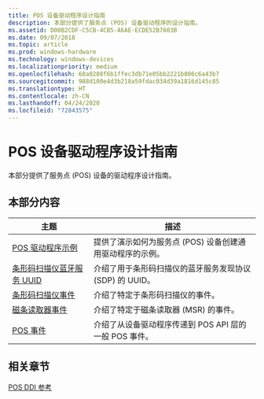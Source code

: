 ```yaml
---
title: POS 设备驱动程序设计指南
description: 本部分提供了服务点 (POS) 设备驱动程序的设计指南。
ms.assetid: D00B2CDF-C5CB-4CB5-A6AE-ECDE52B7603B
ms.date: 09/07/2018
ms.topic: article
ms.prod: windows-hardware
ms.technology: windows-devices
ms.localizationpriority: medium
ms.openlocfilehash: 68a0208f6b1ffec3db71e05bb2221b806c6a43b7
ms.sourcegitcommit: 988d100e4d3b218a59fdac034d39a1816d145c85
ms.translationtype: HT
ms.contentlocale: zh-CN
ms.lasthandoff: 04/24/2020
ms.locfileid: "72843575"
---
```

# <a name="pos-device-driver-design-guide"></a>POS 设备驱动程序设计指南

本部分提供了服务点 (POS) 设备的驱动程序设计指南。

## <a name="in-this-section"></a>本部分内容

| 主题 | 描述 |
| --- | --- |
| [POS 驱动程序示例](driver-samples.md) | 提供了演示如何为服务点 (POS) 设备创建通用驱动程序的示例。 |
| [条形码扫描仪蓝牙服务 UUID](barcode-scanner-bluetooth-service-uuids.md) | 介绍了用于条形码扫描仪的蓝牙服务发现协议 (SDP) 的 UUID。 |
| [条形码扫描仪事件](barcode-scanner-events.md) | 介绍了特定于条形码扫描仪的事件。 |
| [磁条读取器事件](magnetic-stripe-reader-events.md) | 介绍了特定于磁条读取器 (MSR) 的事件。 |
| [POS 事件](pos-events.md) | 介绍了从设备驱动程序传递到 POS API 层的一般 POS 事件。 |

## <a name="related-sections"></a>相关章节

[POS DDI 参考](https://docs.microsoft.com/windows-hardware/drivers/ddi/_pos)

